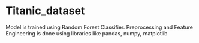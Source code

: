 # Titanic_dataset

Model is trained using Random Forest Classifier.
Preprocessing and Feature Engineering is done using libraries like pandas, numpy, matplotlib
